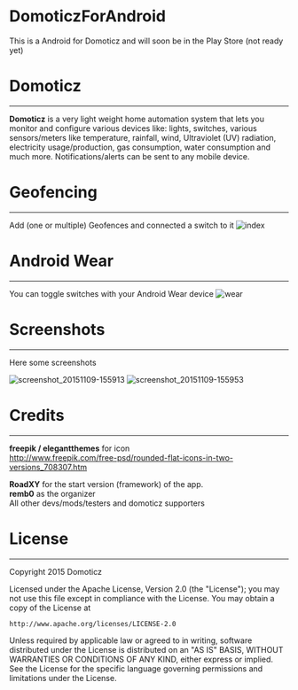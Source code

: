 # DomoticzForAndroid
This is a Android for Domoticz and will soon be in the Play Store (not ready yet)

# Domoticz
-----
**Domoticz** is a very light weight home automation system that lets you monitor and configure various devices like: lights, switches, various sensors/meters like temperature, rainfall, wind, Ultraviolet (UV) radiation, electricity usage/production, gas consumption, water consumption and much more. Notifications/alerts can be sent to any mobile device.



# Geofencing
-----
Add (one or multiple) Geofences and connected a switch to it
![index](https://cloud.githubusercontent.com/assets/14561640/11558484/5f595e8c-99b3-11e5-8b68-e868f81aa904.png)


# Android Wear
-----
You can toggle switches with your Android Wear device
![wear](https://cloud.githubusercontent.com/assets/14561640/11558411/ead47588-99b2-11e5-8d83-a34c09216a11.png)


# Screenshots
-----
Here some screenshots

![screenshot_20151109-155913](https://cloud.githubusercontent.com/assets/14561640/11527593/2e29deb2-98e2-11e5-9198-218162a17d23.png)
![screenshot_20151109-155953](https://cloud.githubusercontent.com/assets/14561640/11527591/2e242e4a-98e2-11e5-9fe9-51b92a76dea9.png)



# Credits
-----
**freepik / elegantthemes** for icon  
http://www.freepik.com/free-psd/rounded-flat-icons-in-two-versions_708307.htm

**RoadXY** for the start version (framework) of the app.  
**remb0** as the organizer   
All other devs/mods/testers and domoticz supporters



# License
-----
Copyright 2015 Domoticz

Licensed under the Apache License, Version 2.0 (the "License");
you may not use this file except in compliance with the License.
You may obtain a copy of the License at

    http://www.apache.org/licenses/LICENSE-2.0

Unless required by applicable law or agreed to in writing, software
distributed under the License is distributed on an "AS IS" BASIS,
WITHOUT WARRANTIES OR CONDITIONS OF ANY KIND, either express or implied.
See the License for the specific language governing permissions and
limitations under the License.
